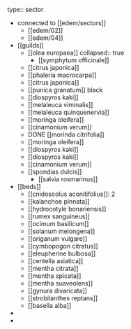 type:: sector

- connected to [[edem/sectors]]
	- [[edem/02]]
	- [[edem/04]]
- [[guilds]]
	- [[olea europaea]]
	  collapsed:: true
		- [[symphytum officinale]]
	- [[citrus japonica]]
	- [[phaleria macrocarpa]]
	- [[citrus japonica]]
	- [[punica granatum]] black
	- [[diospyros kaki]]
	- [[melaleuca viminalis]]
	- [[melaleuca quinquenervia]]
	- [[moringa oleifera]]
	- [[cinamonium verum]]
	- DONE [[morinda citrifolia]]
	- [[moringa oleifera]]
	- [[diospyros kaki]]
	- [[diospyros kaki]]
	- [[cinamonium verum]]
	- [[spondias dulcis]]
		- [[salvia rosmarinus]]
- [[beds]]
	- [[cnidoscolus aconitifolius]]: 2
	- [[kalanchoe pinnata]]
	- [[hydrocotyle bonariensis]]
	- [[rumex sanguineus]]
	- [[ocimum basilicum]]
	- [[solanum melongena]]
	- [[origanum vulgare]]
	- [[cymbopogon citratus]]
	- [[eleupherine bulbosa]]
	- [[centella asiatica]]
	- [[mentha citrata]]
	- [[mentha spicata]]
	- [[mentha suaveolens]]
	- [[gynura divaricata]]
	- [[strobilanthes reptans]]
	- [[basella alba]]
-
-